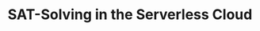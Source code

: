 ---
title:  "SAT-Solving in the Serverless Cloud"
collection: publications
venue: Formal Methods in Computer Aided Design (FMCAD'21)
bibtex: '../files/ozdemir-2021-sat.bib'
paperurl: '../files/OWB21.pdf'
codeurl: 'https://github.com/wu-haoze/CnC'
link:
authors: Alex Ozdemir*, Haoze Wu*, Clark Barrett
honor:
equal: "* denotes equal contribution."
---